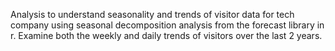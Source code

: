 Analysis to understand seasonality and trends of visitor data for tech company using seasonal decomposition analysis from the forecast library in r. Examine both the weekly and daily trends of visitors over the last 2 years.
